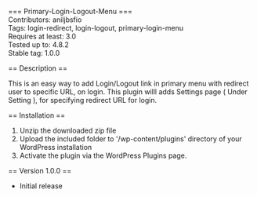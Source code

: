 === Primary-Login-Logout-Menu ===  
Contributors: aniljbsfio  
Tags: login-redirect, login-logout, primary-login-menu  
Requires at least: 3.0  
Tested up to: 4.8.2  
Stable tag: 1.0.0  

== Description ==  

This is an easy way to add Login/Logout link in primary menu with redirect user to specific URL, on login. This plugin willl adds Settings page ( Under Setting ), for specifying redirect URL for login.

== Installation ==  

1. Unzip the downloaded zip file
2. Upload the included folder to '/wp-content/plugins' directory of your WordPress installation
3. Activate the plugin via the WordPress Plugins page.

== Version 1.0.0 ==  
* Initial release
